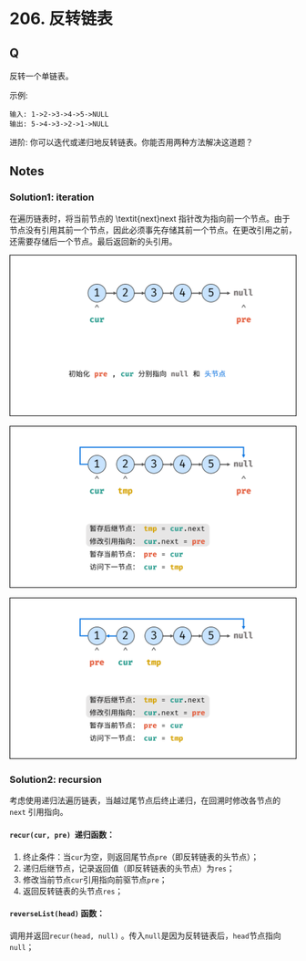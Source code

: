 # 206. 反转链表

## Q

反转一个单链表。

示例:

```
输入: 1->2->3->4->5->NULL
输出: 5->4->3->2->1->NULL
```

进阶:
你可以迭代或递归地反转链表。你能否用两种方法解决这道题？

## Notes

### Solution1: iteration

在遍历链表时，将当前节点的 \textit{next}next 指针改为指向前一个节点。由于节点没有引用其前一个节点，因此必须事先存储其前一个节点。在更改引用之前，还需要存储后一个节点。最后返回新的头引用。

![1](1.png)

![2](2.png)

![3](3.png)

### Solution2: recursion

考虑使用递归法遍历链表，当越过尾节点后终止递归，在回溯时修改各节点的 `next` 引用指向。

#### `recur(cur, pre) `递归函数：
1. 终止条件：当`cur`为空，则返回尾节点`pre`（即反转链表的头节点）；
2. 递归后继节点，记录返回值（即反转链表的头节点）为`res`；
3. 修改当前节点`cur`引用指向前驱节点`pre`；
4. 返回反转链表的头节点`res`；

#### `reverseList(head)` 函数：

调用并返回`recur(head, null)` 。传入`null`是因为反转链表后，`head`节点指向`null`；